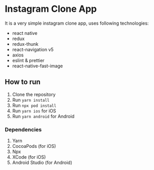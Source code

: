 # Instagram Clone App

It is a very simple instagram clone app, uses following technologies:

- react native
- redux
- redux-thunk
- react-navigation v5
- axios
- eslint & prettier
- react-native-fast-image

## How to run

1. Clone the repository
2. Run `yarn install`
3. Run `npx pod install`
4. Run `yarn ios` for iOS
5. Run `yarn android` for Android

### Dependencies

1. Yarn
2. CocoaPods (for iOS)
3. Npx
4. XCode (for iOS)
5. Android Studio (for Android)
